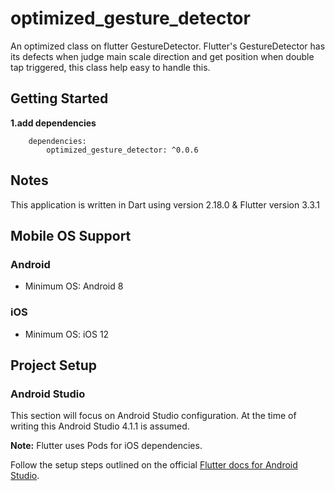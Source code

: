 # optimized_gesture_detector

An optimized class on flutter GestureDetector. Flutter's GestureDetector has its defects when judge main scale direction and get position when double tap triggered, this class help easy to handle this.

## Getting Started
**1.add dependencies**
```
    dependencies:
        optimized_gesture_detector: ^0.0.6
```

## Notes
This application is written in Dart using version 2.18.0 & Flutter version 3.3.1


## Mobile OS Support

### Android

- Minimum OS: Android 8

### iOS

- Minimum OS: iOS 12


## Project Setup

### Android Studio

This section will focus on Android Studio configuration. At the time of writing this Android Studio 4.1.1 is assumed.

**Note:** Flutter uses Pods for iOS dependencies.

Follow the setup steps outlined on the official [Flutter docs for Android Studio](https://flutter.dev/docs/get-started/editor).
